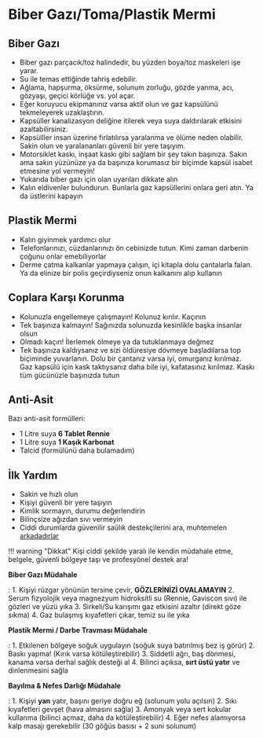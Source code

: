 # Biber Gazı/Toma/Plastik Mermi

## Biber Gazı

- Biber gazı parçacık/toz halindedir, bu yüzden boya/toz maskeleri işe yarar.
- Su ile temas ettiğinde tahriş edebilir.
- Ağlama, hapşurma, öksürme, solunum zorluğu, gözde yanma, acı, gözyaşı, geçici körlüğe vs. yol açar.
- Eğer koruyucu ekipmanınız varsa aktif olun ve gaz kapsülünü tekmeleyerek uzaklaştırın.
- Kapsüller kanalizasyon deliğine itilerek veya suya daldırılarak etkisini azaltabilirsiniz.
- Kapsülller insan üzerine fırlatılırsa yaralanma ve ölüme neden olabilir. Sakin olun ve yaralananları güvenli bir yere taşıyım.
- Motorsiklet kaskı, inşaat kaskı gibi sağlam bir şey takın başınıza. Sakın ama sakın yüzünüze ya da başınıza korumasız bir biçimde kapsül isabet etmesine yol vermeyin!
- Yukarıda biber gazı için olan uyarıları dikkate alın
- Kalın eldivenler bulundurun. Bunlarla gaz kapsüllerini onlara geri atın. Ya da üstlerini kapayın

## Plastik Mermi

- Kalın giyinmek yardımcı olur
- Telefonlarınızı, cüzdanlarınızı ön cebinizde tutun. Kimi zaman darbenin çoğunu onlar emebiliyorlar
- Derme çatma kalkanlar yapmaya çalışın, içi kitapla dolu çantalarla falan. Ya da elinize bir polis geçirdiyseniz onun kalkanını alıp kullanın

## Coplara Karşı Korunma

- Kolunuzla engellemeye çalışmayın! Kolunuz kırılır. Kaçının
- Tek başınıza kalmayın! Sağınızda solunuzda kesinlikle başka insanlar olsun
- Olmadı kaçın! İlerlemek ölmeye ya da tutuklanmaya değmez
- Tek başınıza kaldıysanız ve sizi öldüresiye dövmeye başladılarsa top biçiminde yuvarlanın. Dolu bir çantanız varsa iyi, omurganız kırılmaz. Gaz kapsülü için kask taktıysanız daha bile iyi, kafatasınız kırılmaz. Kaskı tüm gücünüzle başınızda tutun

## Anti-Asit

Bazı anti-asit formülleri:

- 1 Litre suya **6 Tablet Rennie**
- 1 Litre suya **1 Kaşık Karbonat**
- Talcid (formülünü daha bulamadım)

## İlk Yardım

- Sakin ve hızlı olun
- Kişiyi güvenli bir yere taşıyın
- Kimlik sormayın, durumu değerlendirin
- Bilinçsize ağızdan sıvı vermeyin
- Ciddi durumlarda güvenilir saülık destekçilerini ara, muhtemelen [arkadadırlar](./eylem.md#kortej-101)

!!! warning "Dikkat"
    Kişi ciddi şekilde yaralı ile kendin müdahale etme, belgele, güvenli bölgeye taşı ve profesyönel destek ara!

**Biber Gazı Müdahale**

:   1. Kişiyi rüzgar yönünün tersine çevir, **GÖZLERİNİZİ OVALAMAYIN**
    2. Serum fizyolojik veya magnezyum hidroksitli su (Rennie, Gaviscon sıvı) ile gözleri ve yüzü yıka
    3. Sirkeli/Su karışımı gaz etkisini azaltır (direkt göze sıkma)
    4. Gaz bulaşmış kıyafetleri çıkar, temiz su ile yıka

**Plastik Mermi / Darbe Travması Müdahale**

:   1. Etkilenen bölgeye soğuk uygulayın (soğuk suya batırılmış bez iş görür)
    2. Baskı yapma! (Kırık varsa kötüleştirebilir)
    3. Siddetli ağrı, baş dönmesi, kanama varsa derhal sağlık desteği al
    4. Bilinci açıksa, __sırt üstü yatır__ ve dinlenmesini sağla

**Bayılma & Nefes Darlığı Müdahale**

:   1. Kişiyi **yan** yatır, başını geriye doğru eğ (solunum yolu açılsın)
    2. Sıkı kıyafetleri gevşet (hava almasını sağla)
    3. Amonyak veya sert kokular kullanma (bilinci açmaz, daha da kötüleştirebilir)
    4. Eğer nefes alamıyorsa kalp masajı gerekebilir (30 göğüs basısı + 2 suni solunum)

